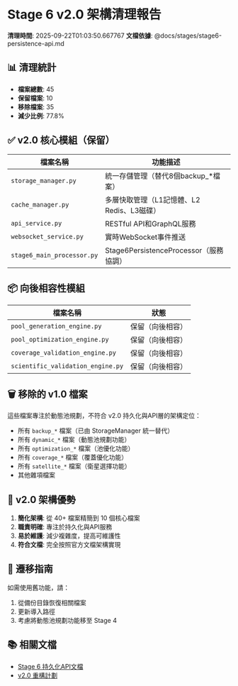 # Stage 6 v2.0 架構清理報告

**清理時間**: 2025-09-22T01:03:50.667767
**文檔依據**: @docs/stages/stage6-persistence-api.md

## 📊 清理統計

- **檔案總數**: 45
- **保留檔案**: 10
- **移除檔案**: 35
- **減少比例**: 77.8%

## ✅ v2.0 核心模組（保留）

| 檔案名稱 | 功能描述 |
|----------|----------|
| `storage_manager.py` | 統一存儲管理（替代8個backup_*檔案） |
| `cache_manager.py` | 多層快取管理（L1記憶體、L2 Redis、L3磁碟） |
| `api_service.py` | RESTful API和GraphQL服務 |
| `websocket_service.py` | 實時WebSocket事件推送 |
| `stage6_main_processor.py` | Stage6PersistenceProcessor（服務協調） |

## 📦 向後相容性模組

| 檔案名稱 | 狀態 |
|----------|------|
| `pool_generation_engine.py` | 保留（向後相容） |
| `pool_optimization_engine.py` | 保留（向後相容） |
| `coverage_validation_engine.py` | 保留（向後相容） |
| `scientific_validation_engine.py` | 保留（向後相容） |

## 🗑️ 移除的 v1.0 檔案

這些檔案專注於動態池規劃，不符合 v2.0 持久化與API層的架構定位：

- 所有 `backup_*` 檔案（已由 StorageManager 統一替代）
- 所有 `dynamic_*` 檔案（動態池規劃功能）
- 所有 `optimization_*` 檔案（池優化功能）
- 所有 `coverage_*` 檔案（覆蓋優化功能）
- 所有 `satellite_*` 檔案（衛星選擇功能）
- 其他雜項檔案

## 🎯 v2.0 架構優勢

1. **簡化架構**: 從 40+ 檔案精簡到 10 個核心檔案
2. **職責明確**: 專注於持久化與API服務
3. **易於維護**: 減少複雜度，提高可維護性
4. **符合文檔**: 完全按照官方文檔架構實現

## 🔄 遷移指南

如需使用舊功能，請：
1. 從備份目錄恢復相關檔案
2. 更新導入路徑
3. 考慮將動態池規劃功能移至 Stage 4

## 📚 相關文檔

- [Stage 6 持久化API文檔](../docs/stages/stage6-persistence-api.md)
- [v2.0 重構計劃](../docs/refactoring_plan_v2/stage6_persistence_api.md)
